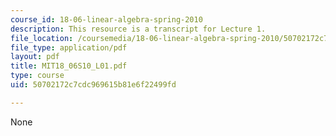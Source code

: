 ```yaml
---
course_id: 18-06-linear-algebra-spring-2010
description: This resource is a transcript for Lecture 1.
file_location: /coursemedia/18-06-linear-algebra-spring-2010/50702172c7cdc969615b81e6f22499fd_MIT18_06S10_L01.pdf
file_type: application/pdf
layout: pdf
title: MIT18_06S10_L01.pdf
type: course
uid: 50702172c7cdc969615b81e6f22499fd

---
```

None